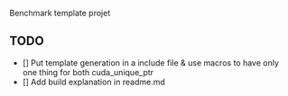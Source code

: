 Benchmark template projet


## TODO

- [] Put template generation in a include file & use macros to have only one thing for both cuda_unique_ptr
- [] Add build explanation in readme.md